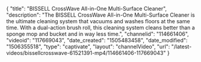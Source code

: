 {
    "title": "BISSELL CrossWave All-in-One Multi-Surface Cleaner",
    "description": "The BISSELL CrossWave All-in-One Multi-Surface Cleaner is the ultimate cleaning system that vacuums and washes floors at the same time. With a dual-action brush roll, this cleaning system cleans better than a sponge mop and bucket and in way less time.",
    "channelid": "114661406",
    "videoid": "117669043",
    "date_created": "1505483458",
    "date_modified": "1506355518",
    "type": "captivate",
    "layout": "channelVideo",
    "url": "\/latest-videos\/bissellcrosswave-61521391-mp4\/114661406-117669043"
}
